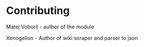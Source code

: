 # Contributing

Matej Voboril - author of the module

Xenogelion - Author of wiki scraper and parser to json